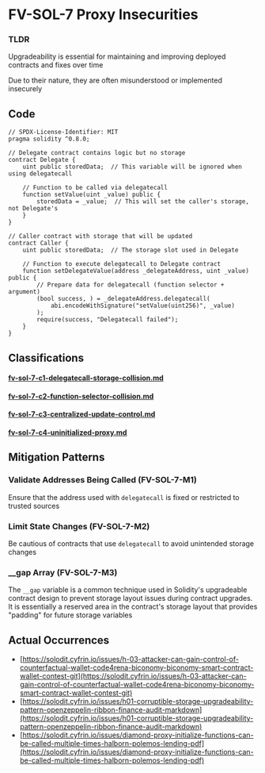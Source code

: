 # FV-SOL-7 Proxy Insecurities

### TLDR

Upgradeability is essential for maintaining and improving deployed contracts and fixes over time

Due to their nature, they are often misunderstood or implemented insecurely

## Code


```solidity
// SPDX-License-Identifier: MIT
pragma solidity ^0.8.0;

// Delegate contract contains logic but no storage
contract Delegate {
    uint public storedData;  // This variable will be ignored when using delegatecall

    // Function to be called via delegatecall
    function setValue(uint _value) public {
        storedData = _value;  // This will set the caller's storage, not Delegate's
    }
}

// Caller contract with storage that will be updated
contract Caller {
    uint public storedData;  // The storage slot used in Delegate

    // Function to execute delegatecall to Delegate contract
    function setDelegateValue(address _delegateAddress, uint _value) public {
        // Prepare data for delegatecall (function selector + argument)
        (bool success, ) = _delegateAddress.delegatecall(
            abi.encodeWithSignature("setValue(uint256)", _value)
        );
        require(success, "Delegatecall failed");
    }
}
```

## Classifications

#### [fv-sol-7-c1-delegatecall-storage-collision.md](fv-sol-7-c1-delegatecall-storage-collision.md "mention")

#### [fv-sol-7-c2-function-selector-collision.md](fv-sol-7-c2-function-selector-collision.md "mention")

#### [fv-sol-7-c3-centralized-update-control.md](fv-sol-7-c3-centralized-update-control.md "mention")

#### [fv-sol-7-c4-uninitialized-proxy.md](fv-sol-7-c4-uninitialized-proxy.md "mention")

## Mitigation Patterns

### Validate Addresses Being Called (FV-SOL-7-M1)

Ensure that the address used with `delegatecall` is fixed or restricted to trusted sources

### Limit State Changes (FV-SOL-7-M2)

Be cautious of contracts that use `delegatecall` to avoid unintended storage changes

### \_\_gap Array (FV-SOL-7-M3)

The `__gap` variable is a common technique used in Solidity's upgradeable contract design to prevent storage layout issues during contract upgrades. It is essentially a reserved area in the contract's storage layout that provides "padding" for future storage variables

## Actual Occurrences

* [https://solodit.cyfrin.io/issues/h-03-attacker-can-gain-control-of-counterfactual-wallet-code4rena-biconomy-biconomy-smart-contract-wallet-contest-git](https://solodit.cyfrin.io/issues/h-03-attacker-can-gain-control-of-counterfactual-wallet-code4rena-biconomy-biconomy-smart-contract-wallet-contest-git)
* [https://solodit.cyfrin.io/issues/h01-corruptible-storage-upgradeability-pattern-openzeppelin-ribbon-finance-audit-markdown](https://solodit.cyfrin.io/issues/h01-corruptible-storage-upgradeability-pattern-openzeppelin-ribbon-finance-audit-markdown)
* [https://solodit.cyfrin.io/issues/diamond-proxy-initialize-functions-can-be-called-multiple-times-halborn-polemos-lending-pdf](https://solodit.cyfrin.io/issues/diamond-proxy-initialize-functions-can-be-called-multiple-times-halborn-polemos-lending-pdf)
